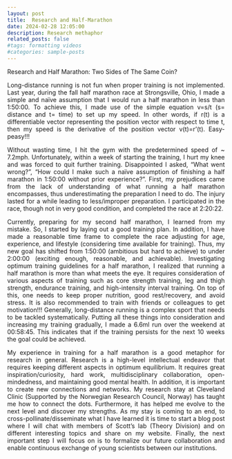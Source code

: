 ```yaml
---
layout: post
title:  Research and Half-Marathon
date: 2024-02-28 12:05:00
description: Research methaphor
related_posts: false
#tags: formatting videos
#categories: sample-posts
---
```

Research and Half Marathon: Two Sides of The Same Coin?


<p align="justify"> Long-distance running is not fun when proper training is not implemented. Last year, during the 
fall half marathon race at Strongsville, Ohio, I made a simple and naïve assumption that I would run a half marathon in 
less than 1:50:00. To achieve this, I made use of the simple equation v=s/t (s= distance and t= time) to set up my speed. 
In other words, if r(t) is a differentiable vector representing the position vector with respect to time t, then my speed is 
the derivative of the position vector v(t)=r’(t). Easy-peasy!!! </p>
<p align="justify"> Without wasting time, I hit the gym with the predetermined speed of ~ 7.2mph. Unfortunately, within a week of starting the 
training, I hurt my knee and was forced to quit further training. Disappointed I asked, “What went wrong?”, “How could I make 
such a naïve assumption of finishing a half marathon in 1:50:00 without prior experience?”. First, my prejudices came from the 
lack of understanding of what running a half marathon encompasses, thus underestimating the preparation I need to do. The injury 
lasted for a while leading to less/improper preparation. I participated in the race, though not in very good condition, and 
completed the race at 2:20:22. </p>
<p align="justify">Currently, preparing for my second half marathon, I learned from my mistake. So, I started by laying out a good training plan. 
In addition, I have made a reasonable time frame to complete the race adjusting for age, experience, and lifestyle (considering 
time available for training). Thus, my new goal has shifted from 1:50:00 (ambitious but hard to achieve) to under 2:00:00 
(exciting enough, reasonable, and achievable). Investigating optimum training guidelines for a half marathon, I realized that 
running a half marathon is more than what meets the eye. It requires consideration of various aspects of training such as 
core strength training, leg and thigh strength, endurance training, and high-intensity interval training. On top of this, 
one needs to keep proper nutrition, good rest/recovery, and avoid stress. It is also recommended to train with friends or 
colleagues to get motivation!!! Generally, long-distance running is a complex sport that needs to be tackled systematically. 
Putting all these things into consideration and increasing my training gradually, I made a 6.6ml run over the weekend at 00:58:45.
This indicates that if the training persists for the next 10 weeks the goal could be achieved. </p>
<p align="justify">My experience in training for a half marathon is a good metaphor for research in general. Research is a high-level 
intellectual endeavor that requires keeping different aspects in optimum equilibrium. It requires great inspiration/curiosity, 
hard work, multidisciplinary collaboration, open-mindedness, and maintaining good mental health. In addition, it is important 
to create new connections and networks. My research stay at Cleveland Clinic (Supported by the Norwegian Research Council, Norway)
has taught me how to connect the dots. Furthermore, it has helped me evolve to the next level and discover my strengths. As my 
stay is coming to an end, to cross-pollinate/disseminate what I have learned it is time to start a blog post where I will 
chat with members of Scott’s lab (Theory Division) and on different interesting topics and share on my website. Finally, the 
next important step I will focus on is to formalize our future collaboration and enable continuous exchange of young 
scientists between our institutions. </p>


